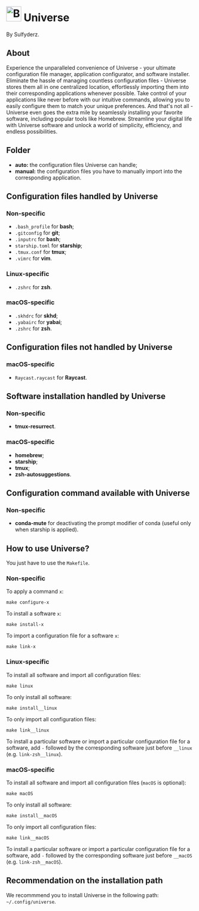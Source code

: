 # <img width="40" height="40" src="https://gitlab.com/uploads/-/system/project/avatar/24016226/galaxy.png" alt="Banner"> Universe
By Sulfyderz.

## About
Experience the unparalleled convenience of Universe - your ultimate configuration file manager, application configurator, and software installer. Eliminate the hassle of managing countless configuration files - Universe stores them all in one centralized location, effortlessly importing them into their corresponding applications whenever possible. Take control of your applications like never before with our intuitive commands, allowing you to easily configure them to match your unique preferences. And that's not all - Universe even goes the extra mile by seamlessly installing your favorite software, including popular tools like Homebrew. Streamline your digital life with Universe software and unlock a world of simplicity, efficiency, and endless possibilities.

## Folder
- **auto:** the configuration files Universe can handle;
- **manual:** the configuration files you have to manually import into the corresponding application.

## Configuration files handled by Universe
### Non-specific
- `.bash_profile` for **bash**;
- `.gitconfig` for **git**;
- `.inputrc` for **bash**;
- `starship.toml` for **starship**;
- `.tmux.conf` for **tmux**;
- `.vimrc` for **vim**.
### Linux-specific
- `.zshrc` for **zsh**.
### macOS-specific
- `.skhdrc` for **skhd**;
- `.yabairc` for **yabai**;
- `.zshrc` for **zsh**.

## Configuration files not handled by Universe
### macOS-specific
- `Raycast.raycast` for **Raycast**.

## Software installation handled by Universe
### Non-specific
- **tmux-resurrect**.
### macOS-specific
- **homebrew**;
- **starship**;
- **tmux**;
- **zsh-autosuggestions**.

## Configuration command available with Universe
### Non-specific
- **conda-mute** for deactivating the prompt modifier of conda (useful only when starship is applied).

## How to use Universe?
You just have to use the `Makefile`.
### Non-specific
To apply a command `x`:
```
make configure-x
```
To install a software `x`:
```
make install-x
```
To import a configuration file for a software `x`:
```
make link-x
```
### Linux-specific
To install all software and import all configuration files:
```
make linux
```
To only install all software:
```
make install__linux
```
To only import all configuration files:
```
make link__linux
```
To install a particular software or import a particular configuration file for a software, add `-` followed by the corresponding software just before `__linux` (e.g. `link-zsh__linux`).

### macOS-specific
To install all software and import all configuration files (`macOS` is optional):
```
make macOS
```
To only install all software:
```
make install__macOS
```
To only import all configuration files:
```
make link__macOS
```
To install a particular software or import a particular configuration file for a software, add `-` followed by the corresponding software just before `__macOS` (e.g. `link-zsh__macOS`).

## Recommendation on the installation path
We recommmend you to install Universe in the following path: `~/.config/universe`.
